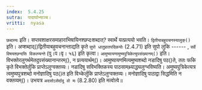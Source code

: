 ```yaml
---
index:  5.4.25
sutra:  पादार्घाभ्याञ्च।
vritti:  nyasa
---
```


`छब्दस्यः` इति। सप्तवशाक्षरसमाहाराभिषायिनश्छप्दःशब्दात्? स्वार्थे यत्प्रत्ययो भवति। 
`द्वितीयाबहुवचनस्यालुक्()` इति। अप्शब्दाद्()द्वितीयाबहुवचनान्ताद्यति कृते `सुपो धातुप्रातपदिकयोः` (2.4.71) इति सुपो लुकि ------ , `सर्वे विषयश्छन्दसि विकल्प्यन्ते` (पु।प।वृ। ५६) इति कृत्वा। 
`आमुष्यायणामुष्यपुत्रिकेत्युपसंख्यानम्()` इति। विभक्तेरलुगर्थमेतदुपसंख्यानान्तरम्(), न प्रत्ययार्थम्()। आमुष्यायणमित्यमुष्यशब्दो नडादिषु पठ()ते, ततः फकि कृते विभक्तेर्लुकि प्राप्तेऽलुग्वक्तव्यः। नडादिषु सविभक्तिकस्य पाठसामथ्र्याद्ध्यलुग्भविष्यति। अमुष्यपुत्रिकेत्यत्र त्वमुष्यपुत्रशब्दो मनोज्ञादिषु पठ()त इति विभ्केर्लुकि प्राप्तेऽलुग्वक्तव्यः। मनोज्ञादिषु पाठाद्वा सिद्धमिति न वक्तव्यम्()। उभयत्र `अदसोऽसेर्दादु वो मः` (8.2.80) इति मत्वोत्वे॥
